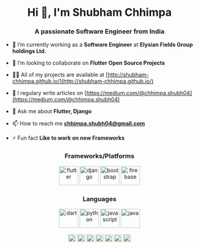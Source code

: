 <h1 align="center">Hi 👋, I'm Shubham Chhimpa </h1>
<h3 align="center">A passionate Software Engineer from India</h3>

- 🔭 I’m currently working as a **Software Engineer** at **Elysian Fields Group holdings Ltd.**

- 👯 I’m looking to collaborate on **Flutter Open Source Projects**

- 👨‍💻 All of my projects are available at [http://shubham-chhimpa.github.io/](http://shubham-chhimpa.github.io/)

- 📝 I regulary write articles on [https://medium.com/@chhimpa.shubh04](https://medium.com/@chhimpa.shubh04)

- 💬 Ask me about **Flutter, Django**

- 📫 How to reach me **chhimpa.shubh04@gmail.com**

- ⚡ Fun fact **Like to work on new Frameworks**

<h3 align="center">Frameworks/Platforms</h3>
<p align="center">

<img src="https://github.com/shubham-chhimpa/shubham-chhimpa/blob/master/images/flutter.svg" alt="flutter" width="50" height="50"/>

<img src="https://github.com/shubham-chhimpa/shubham-chhimpa/blob/master/images/django.svg" alt="django" width="50" height="50"/> 

<img src="https://github.com/shubham-chhimpa/shubham-chhimpa/blob/master/images/bootstrap.svg" alt="bootstrap" width="50" height="50"/>

<img src="https://github.com/shubham-chhimpa/shubham-chhimpa/blob/master/images/firebase.svg" alt="firebase" width="50" height="50"/>


</p>
<h3 align="center">Languages</h3>
<p align="center">

<img src="https://github.com/shubham-chhimpa/shubham-chhimpa/blob/master/images/dart.svg" alt="dart" width="50" height="50"/>

<img src="https://github.com/shubham-chhimpa/shubham-chhimpa/blob/master/images/python.svg" alt="python" width="50" height="50"/>

<img src="https://github.com/shubham-chhimpa/shubham-chhimpa/blob/master/images/javascript.svg" alt="javascript" width="50" height="50"/>

<img src="https://github.com/shubham-chhimpa/shubham-chhimpa/blob/master/images/java.svg" alt="java" width="50" height="50"/> 

</p>


<p align="center">
<a href="https://codepen.io/shubhamchhimpa" target="blank"><img align="center" src="https://cdn.jsdelivr.net/npm/simple-icons@3.0.1/icons/codepen.svg" alt="shubham chhimpa" height="20" width="20" /></a>
<a href="https://dev.to/shubhamchhimpa" target="blank"><img align="center" src="https://cdn.jsdelivr.net/npm/simple-icons@3.0.1/icons/dev-dot-to.svg" alt="shubham chhimpa" height="20" width="20" /></a>
<a href="https://twitter.com/shubham_chhimpa" target="blank"><img align="center" src="https://cdn.jsdelivr.net/npm/simple-icons@3.0.1/icons/twitter.svg" alt="shubham chhimpa" height="20" width="20" /></a>
<a href="https://linkedin.com/in/shubham-chhimpa" target="blank"><img align="center" src="https://cdn.jsdelivr.net/npm/simple-icons@3.0.1/icons/linkedin.svg" alt="shubham-chhimpa" height="20" width="20" /></a>
<a href="https://stackoverflow.com/shubham-chhimpa" target="blank"><img align="center" src="https://cdn.jsdelivr.net/npm/simple-icons@3.0.1/icons/stackoverflow.svg" alt="shubham-chhimpa" height="20" width="20" /></a>
<a href="https://fb.com/shubham.chhimpa.3" target="blank"><img align="center" src="https://cdn.jsdelivr.net/npm/simple-icons@3.0.1/icons/facebook.svg" alt="shubham.chhimpa.3" height="20" width="20" /></a>
<a href="https://instagram.com/shubham.code" target="blank"><img align="center" src="https://cdn.jsdelivr.net/npm/simple-icons@3.0.1/icons/instagram.svg" alt="shubham.code" height="20" width="20" /></a>
</p>
